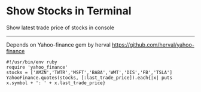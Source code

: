 Show Stocks in Terminal
==========
Show latest trade price of stocks in console

----
Depends on Yahoo-finance gem by herval https://github.com/herval/yahoo-finance
```
#!/usr/bin/env ruby
require 'yahoo_finance'
stocks = ['AMZN','TWTR','MSFT','BABA','WMT','DIS','FB','TSLA']
YahooFinance.quotes(stocks, [:last_trade_price]).each{|x| puts x.symbol + ': ' + x.last_trade_price}
```
